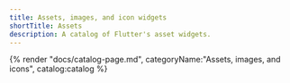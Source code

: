 ```yaml
---
title: Assets, images, and icon widgets
shortTitle: Assets
description: A catalog of Flutter's asset widgets.
---
```


{% render "docs/catalog-page.md", categoryName:"Assets, images, and icons", catalog:catalog %}
